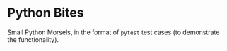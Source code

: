 # Python Bites

Small Python Morsels,
in the format of `pytest` test cases (to demonstrate the functionality).
